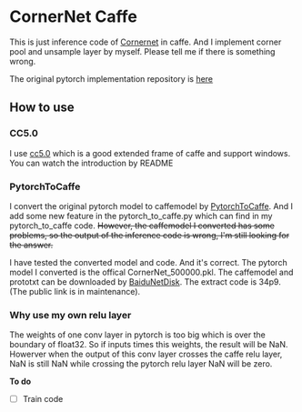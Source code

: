 # CornerNet Caffe

This is just inference code of [Cornernet](https://arxiv.org/pdf/1808.01244v1.pdf) in caffe. And I implement corner pool and unsample layer by myself. Please tell me if there is something wrong.

The original pytorch implementation repository is [here](https://github.com/princeton-vl/CornerNet)

## How to use
### CC5.0
I use [cc5.0](https://github.com/dlunion/CC5.0) which is a good extended frame of caffe and support windows. You can watch the introduction by README

### PytorchToCaffe
I convert the original pytorch model to caffemodel by [PytorchToCaffe](https://github.com/xxradon/PytorchToCaffe). And I add some new feature in the pytorch_to_caffe.py which can find in my pytorch_to_caffe code.
~~However, the caffemodel I converted has some problems, so the output of the inference code is wrong, I'm still looking for the answer.~~

I have tested the converted model and code. And it's correct. The pytorch model I converted is the offical CornerNet_500000.pkl. The caffemodel and prototxt can be downloaded by [BaiduNetDisk](https://pan.baidu.com/s/1dPwNigOf0dhhbCWZUGe-aQ). The extract code is 34p9.(The public link is in maintenance).

### Why use my own relu layer
The weights of one conv layer in pytorch is too big which is over the boundary of float32. So if inputs times this weights, the result will be NaN. Howerver when the output of this conv layer crosses the caffe relu layer, NaN is still NaN while crossing the pytorch relu layer NaN will be zero.

**To do**
- [ ] Train code
